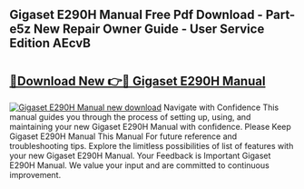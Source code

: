 ## Gigaset E290H Manual Free Pdf Download - Part-e5z New Repair Owner Guide - User Service Edition AEcvB

# <h2><a href="http://cf16040.oget.top/?id=Gigaset+E290H+Manual">🔗Download New 👉🔴 Gigaset E290H Manual</a></h2>

[![Gigaset E290H Manual new download](https://i.imgur.com/5g1atiW.png)](http://cf16040.oget.top/?id=Gigaset+E290H+Manual)
Navigate with Confidence This manual guides you through the process of setting up, using, and maintaining your new Gigaset E290H Manual with confidence. Please Keep Gigaset E290H Manual This Manual For future reference and troubleshooting tips. Explore the limitless possibilities of list of features with your new Gigaset E290H Manual. Your Feedback is Important Gigaset E290H Manual. We value your input and are committed to continuous improvement.

